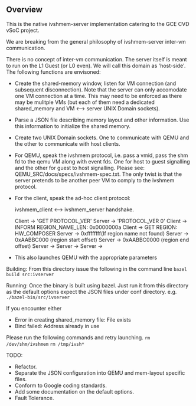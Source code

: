 ## Overview

This is the native ivshmem-server implementation catering to the GCE CVD
vSoC project.

We are breaking from the general philosophy of ivshmem-server inter-vm
communication.

There is no concept of inter-vm communication. The server itself is meant to
run on the L1 Guest (or L0 even). We will call this domain as 'host-side'. The
following functions are envisoned:

* Create the shared-memory window, listen for VM connection (and subsequent
  disconnection). Note that the server can only accomodate one VM connection at
  a time. This may need to be enforced as there may be mulitple VMs (but each
  of them need a dedicated shared_memory and VM <--> server UNIX Domain
  sockets).

* Parse a JSON file describing memory layout and other information. Use
  this information to initialize the shared memory.

* Create two UNIX Domain sockets. One to communicate with QEMU and the other
  to communicate with host clients.

* For QEMU, speak the ivshmem protocol, i.e. pass a vmid, pass the shm fd
  to the qemu VM along with event fds. One for host to guest signalling and the
  other for guest to host signalling. Please see:
  QEMU_SRC/docs/specs/ivshmem-spec.txt. The only twist is that the server
  pretends to be another peer VM to comply to the ivshmem protocol.

* For the client, speak the ad-hoc client protocol:

   ivshmem_client <--> ivshmem_server handshake.

   Client -> 'GET PROTOCOL_VER'
   Server -> 'PROTOCOL_VER 0'
   Client -> INFORM REGION_NAME_LEN: 0x0000000a
   Client -> GET REGION: HW_COMPOSER
   Server -> 0xffffffff(If region name not found)
   Server -> 0xAABBC000 (region start offset)
   Server -> 0xAABBC0000 (region end offset)
   Server -> <Send cmsg with guest_to_host eventfd>
   Server -> <Send cmsg with host_to_guest eventfd>
   Server -> <Send cmsg with shmfd>

 * This also launches QEMU with the appropriate parameters

Building:
  From this directory issue the following in the command line
  `bazel build src:ivserver`

Running:
  Once the binary is built using bazel. Just run it from this directory
  as the default options expect the JSON files under conf directory.
  e.g.
  `./bazel-bin/src/ivserver`

  If you encounter either
  * Error in creating shared_memory file: File exists
  * Bind failed: Address already in use

  Please run the following commands and retry launching.
  `rm /dev/shm/ivshmem`
  `rm /tmp/ivsh*`

TODO:
 * Refactor.
 * Separate the JSON configuration into QEMU and mem-layout specific files.
 * Conform to Google coding standards.
 * Add some documentation on the default options.
 * Fault Tolerance.

